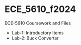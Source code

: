 # ECE_5610_f2024
ECE-5610 Coursework and Files

- Lab-1: Introductory Items
- Lab-2: Buck Converter
